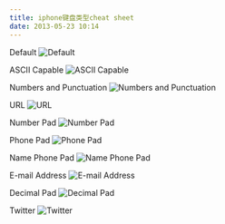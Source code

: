 ```yaml
---
title: iphone键盘类型cheat sheet
date: 2013-05-23 10:14
---
```

Default
![Default](/images/articles/Default.png)

ASCII Capable
![ASCII Capable](/images/articles/ASCII_Capable.png)

Numbers and Punctuation
![Numbers and Punctuation](/images/articles/Numbers_and_Punctuation.png)

URL
![URL](/images/articles/URL.png)

Number Pad
![Number Pad](/images/articles/Number_Pad.png)

Phone Pad
![Phone Pad](/images/articles/Phone_Pad.png)

Name Phone Pad
![Name Phone Pad](/images/articles/Name_Phone_Pad.png)

E-mail Address
![E-mail Address](/images/articles/E-mail_Address.png)

Decimal Pad
![Decimal Pad](/images/articles/Decimal_Pad.png)

Twitter
![Twitter](/images/articles/Twitter.png)


